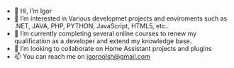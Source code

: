- 👋 Hi, I’m Igor
- 👀 I’m interested in Various developmet projects and enviroments such as .NET, JAVA, PHP, PYTHON, JavaScript, HTML5, etc..
- 🌱 I’m currently completing several online courses to renew my qualification as a developer and extend my knowledge base.
- 💞️ I’m looking to collaborate on Home Assistant projects and plugins
- 📫 You can reach me on igorpolsh@gmail.com

<!---
igorpolsh/igorpolsh is a ✨ special ✨ repository because its `README.md` (this file) appears on your GitHub profile.
You can click the Preview link to take a look at your changes.
--->
